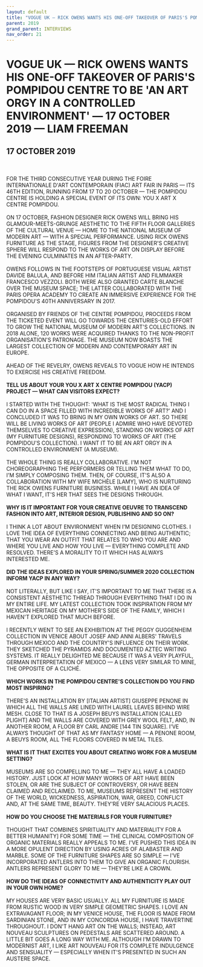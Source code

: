 ```yaml
---
layout: default
title: "VOGUE UK — RICK OWENS WANTS HIS ONE-OFF TAKEOVER OF PARIS'S POMPIDOU CENTRE TO BE 'AN ART ORGY IN A CONTROLLED ENVIRONMENT' — 17 OCTOBER 2019 — LIAM FREEMAN"
parent: 2019
grand_parent: INTERVIEWS
nav_order: 21
---
```


# VOGUE UK — RICK OWENS WANTS HIS ONE-OFF TAKEOVER OF PARIS'S POMPIDOU CENTRE TO BE 'AN ART ORGY IN A CONTROLLED ENVIRONMENT' — 17 OCTOBER 2019 — LIAM FREEMAN
## 17 OCTOBER 2019 

<br><br>
FOR THE THIRD CONSECUTIVE YEAR DURING THE FOIRE INTERNATIONALE D'ART CONTEMPORAIN (FIAC) ART FAIR IN PARIS — ITS 46TH EDITION, RUNNING FROM 17 TO 20 OCTOBER — THE POMPIDOU CENTRE IS HOLDING A SPECIAL EVENT OF ITS OWN: YOU X ART X CENTRE POMPIDOU.<br><br>
ON 17 OCTOBER, FASHION DESIGNER RICK OWENS WILL BRING HIS GLAMOUR-MEETS-GRUNGE AESTHETIC TO THE FIFTH FLOOR GALLERIES OF THE CULTURAL VENUE — HOME TO THE NATIONAL MUSEUM OF MODERN ART — WITH A SPECIAL PERFORMANCE. USING RICK OWENS FURNITURE AS THE STAGE, FIGURES FROM THE DESIGNER'S CREATIVE SPHERE WILL RESPOND TO THE WORKS OF ART ON DISPLAY BEFORE THE EVENING CULMINATES IN AN AFTER-PARTY.
<br><br>
OWENS FOLLOWS IN THE FOOTSTEPS OF PORTUGUESE VISUAL ARTIST DAVIDE BALULA, AND BEFORE HIM ITALIAN ARTIST AND FILMMAKER FRANCESCO VEZZOLI. BOTH WERE ALSO GRANTED CARTE BLANCHE OVER THE MUSEUM SPACE; THE LATTER COLLABORATED WITH THE PARIS OPERA ACADEMY TO CREATE AN IMMERSIVE EXPERIENCE FOR THE POMPIDOU'S 40TH ANNIVERSARY IN 2017.
<br><br>
ORGANISED BY FRIENDS OF THE CENTRE POMPIDOU, PROCEEDS FROM THE TICKETED EVENT WILL GO TOWARDS THE CENTURIES-OLD EFFORT TO GROW THE NATIONAL MUSEUM OF MODERN ART'S COLLECTIONS. IN 2018 ALONE, 120 WORKS WERE ACQUIRED THANKS TO THE NON-PROFIT ORGANISATION'S PATRONAGE. THE MUSEUM NOW BOASTS THE LARGEST COLLECTION OF MODERN AND CONTEMPORARY ART IN EUROPE.
<br><br>
AHEAD OF THE REVELRY, OWENS REVEALS TO VOGUE HOW HE INTENDS TO EXERCISE HIS CREATIVE FREEDOM.
<br><br>
<b>TELL US ABOUT YOUR YOU X ART X CENTRE POMPIDOU (YACP) PROJECT — WHAT CAN VISITORS EXPECT?</b>
<br><br>
I STARTED WITH THE THOUGHT: 'WHAT IS THE MOST RADICAL THING I CAN DO IN A SPACE FILLED WITH INCREDIBLE WORKS OF ART?' AND I CONCLUDED IT WAS TO BRING IN MY OWN WORKS OF ART. SO THERE WILL BE LIVING WORKS OF ART (PEOPLE I ADMIRE WHO HAVE DEVOTED THEMSELVES TO CREATIVE EXPRESSION), STANDING ON WORKS OF ART (MY FURNITURE DESIGNS), RESPONDING TO WORKS OF ART (THE POMPIDOU'S COLLECTION). I WANT IT TO BE AN ART ORGY IN A CONTROLLED ENVIRONMENT (A MUSEUM).
<br><br>
THE WHOLE THING IS REALLY COLLABORATIVE. I'M NOT CHOREOGRAPHING THE PERFORMERS OR TELLING THEM WHAT TO DO, I'M SIMPLY COMPOSING THEM. THEN, OF COURSE, IT'S ALSO A COLLABORATION WITH MY WIFE MICHÈLE [LAMY], WHO IS NURTURING THE RICK OWENS FURNITURE BUSINESS. WHILE I HAVE AN IDEA OF WHAT I WANT, IT'S HER THAT SEES THE DESIGNS THROUGH.
<br><br>
<b>WHY IS IT IMPORTANT FOR YOUR CREATIVE OEUVRE TO TRANSCEND FASHION INTO ART, INTERIOR DESIGN, PUBLISHING AND SO ON?</b>
<br><br>
I THINK A LOT ABOUT ENVIRONMENT WHEN I'M DESIGNING CLOTHES. I LOVE THE IDEA OF EVERYTHING CONNECTING AND BEING AUTHENTIC; THAT YOU WEAR AN OUTFIT THAT RELATES TO WHO YOU ARE AND WHERE YOU LIVE AND HOW YOU LIVE — EVERYTHING COMPLETE AND RESOLVED. THERE'S A MORALITY TO IT WHICH HAS ALWAYS INTERESTED ME.
<br><br>
<b>DID THE IDEAS EXPLORED IN YOUR SPRING/SUMMER 2020 COLLECTION INFORM YACP IN ANY WAY?</b>
<br><br>
NOT LITERALLY, BUT LIKE I SAY, IT'S IMPORTANT TO ME THAT THERE IS A CONSISTENT AESTHETIC THREAD THROUGH EVERYTHING THAT I DO IN MY ENTIRE LIFE. MY LATEST COLLECTION TOOK INSPIRATION FROM MY MEXICAN HERITAGE ON MY MOTHER'S SIDE OF THE FAMILY, WHICH I HAVEN'T EXPLORED THAT MUCH BEFORE.
<br><br>
I RECENTLY WENT TO SEE AN EXHIBITION AT THE PEGGY GUGGENHEIM COLLECTION IN VENICE ABOUT JOSEF AND ANNI ALBERS' TRAVELS THROUGH MEXICO AND THE COUNTRY'S INFLUENCE ON THEIR WORK. THEY SKETCHED THE PYRAMIDS AND DOCUMENTED AZTEC WRITING SYSTEMS. IT REALLY DELIGHTED ME BECAUSE IT WAS A VERY PLAYFUL, GERMAN INTERPRETATION OF MEXICO — A LENS VERY SIMILAR TO MINE, THE OPPOSITE OF A CLICHÉ.
<br><br>
<b>WHICH WORKS IN THE POMPIDOU CENTRE'S COLLECTION DO YOU FIND MOST INSPIRING?</b>
<br><br>
THERE'S AN INSTALLATION BY [ITALIAN ARTIST] GIUSEPPE PENONE IN WHICH ALL THE WALLS ARE LINED WITH LAUREL LEAVES BEHIND WIRE MESH. CLOSE TO THAT IS A JOSEPH BEUYS INSTALLATION [CALLED PLIGHT] AND THE WALLS ARE COVERED WITH GREY WOOL FELT, AND, IN ANOTHER ROOM, A FLOOR BY CARL ANDRE [144 TIN SQUARE]. I'VE ALWAYS THOUGHT OF THAT AS MY FANTASY HOME — A PENONE ROOM, A BEUYS ROOM, ALL THE FLOORS COVERED IN METAL TILES.
<br><br>
<b>WHAT IS IT THAT EXCITES YOU ABOUT CREATING WORK FOR A MUSEUM SETTING?</b>
<br><br>
MUSEUMS ARE SO COMPELLING TO ME — THEY ALL HAVE A LOADED HISTORY. JUST LOOK AT HOW MANY WORKS OF ART HAVE BEEN STOLEN, OR ARE THE SUBJECT OF CONTROVERSY, OR HAVE BEEN CLAIMED AND RECLAIMED. TO ME, MUSEUMS REPRESENT THE HISTORY OF THE WORLD, WICKEDNESS, ASPIRATION, WAR, GREED, CONFLICT AND, AT THE SAME TIME, BEAUTY. THEY'RE VERY SALACIOUS PLACES.
<br><br>
<b>HOW DO YOU CHOOSE THE MATERIALS FOR YOUR FURNITURE?</b>
<br><br>
THOUGHT THAT COMBINES SPIRITUALITY AND MATERIALITY FOR A BETTER HUMANITY] FOR SOME TIME — THE CLINICAL COMPOSITION OF ORGANIC MATERIALS REALLY APPEALS TO ME. I'VE PUSHED THIS IDEA IN A MORE OPULENT DIRECTION BY USING ACRES OF ALABASTER AND MARBLE. SOME OF THE FURNITURE SHAPES ARE SO SIMPLE — I'VE INCORPORATED ANTLERS INTO THEM TO GIVE AN ORGANIC FLOURISH. ANTLERS REPRESENT GLORY TO ME — THEY'RE LIKE A CROWN.
<br><br>
<b>HOW DO THE IDEAS OF CONNECTIVITY AND AUTHENTICITY PLAY OUT IN YOUR OWN HOME?</b>
<br><br>
MY HOUSES ARE VERY BASIC USUALLY. ALL MY FURNITURE IS MADE FROM RUSTIC WOOD IN VERY SIMPLE GEOMETRIC SHAPES. I LOVE AN EXTRAVAGANT FLOOR; IN MY VENICE HOUSE, THE FLOOR IS MADE FROM SARDINIAN STONE, AND IN MY CONCORDIA HOUSE, I HAVE TRAVERTINE THROUGHOUT. I DON'T HANG ART ON THE WALLS; INSTEAD, ART NOUVEAU SCULPTURES ON PEDESTALS ARE SCATTERED AROUND. A LITTLE BIT GOES A LONG WAY WITH ME. ALTHOUGH I'M DRAWN TO MODERNIST ART, I LIKE ART NOUVEAU FOR ITS COMPLETE INDULGENCE AND SENSUALITY — ESPECIALLY WHEN IT'S PRESENTED IN SUCH AN AUSTERE SPACE.
<br><br>

